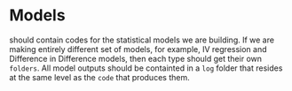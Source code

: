 # Models 

should contain codes for the statistical models we are building. If we are making entirely different set of models, for example, IV regression and Difference in Difference models, then each type should get their own `folders`. All model outputs should be containted in a `log` folder that resides at the same level as the `code` that produces them. 
